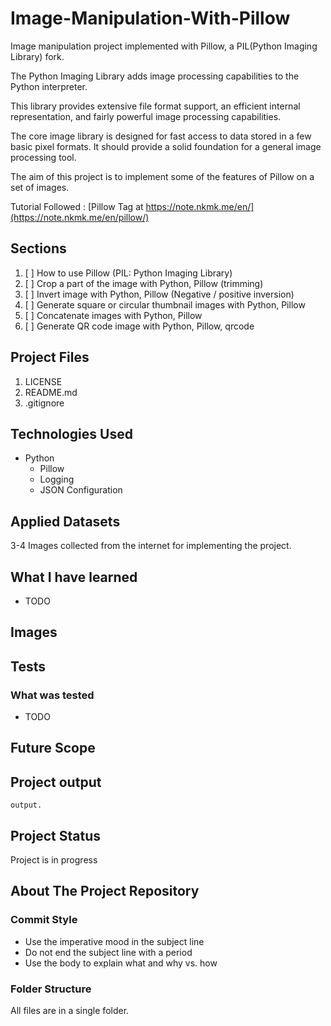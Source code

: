 # Image-Manipulation-With-Pillow

Image manipulation project implemented with Pillow, a PIL(Python Imaging Library) fork.

The Python Imaging Library adds image processing capabilities to the Python interpreter.

This library provides extensive file format support, an efficient internal representation, and fairly powerful image processing capabilities.

The core image library is designed for fast access to data stored in a few basic pixel formats. It should provide a solid foundation for a general image processing tool.

The aim of this project is to implement some of the features of Pillow on a set of images.

Tutorial Followed : [Pillow Tag at https://note.nkmk.me/en/](https://note.nkmk.me/en/pillow/)

## Sections

1. [ ] How to use Pillow (PIL: Python Imaging Library)
2. [ ] Crop a part of the image with Python, Pillow (trimming)
3. [ ] Invert image with Python, Pillow (Negative / positive inversion)
4. [ ] Generate square or circular thumbnail images with Python, Pillow
5. [ ] Concatenate images with Python, Pillow
6. [ ] Generate QR code image with Python, Pillow, qrcode

## Project Files

1. LICENSE
2. README.md
3. .gitignore

## Technologies Used

- Python
  - Pillow
  - Logging
  - JSON Configuration

## Applied Datasets

3-4 Images collected from the internet for implementing the project.

## What I have learned

- TODO

## Images

## Tests

### What was tested

- TODO

## Future Scope

## Project output

    output.

## Project Status

Project is in progress

## About The Project Repository

### Commit Style

- Use the imperative mood in the subject line
- Do not end the subject line with a period
- Use the body to explain what and why vs. how

### Folder Structure

All files are in a single folder.
